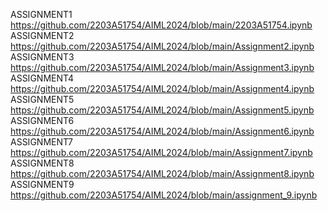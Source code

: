 ASSIGNMENT1 https://github.com/2203A51754/AIML2024/blob/main/2203A51754.ipynb         
ASSIGNMENT2 https://github.com/2203A51754/AIML2024/blob/main/Assignment2.ipynb        
ASSIGNMENT3 https://github.com/2203A51754/AIML2024/blob/main/Assignment3.ipynb       
ASSIGNMENT4 https://github.com/2203A51754/AIML2024/blob/main/Assignment4.ipynb     
ASSIGNMENT5 https://github.com/2203A51754/AIML2024/blob/main/Assignment5.ipynb      
ASSIGNMENT6 https://github.com/2203A51754/AIML2024/blob/main/Assignment6.ipynb    
ASSIGNMENT7 https://github.com/2203A51754/AIML2024/blob/main/Assignment7.ipynb       
ASSIGNMENT8 https://github.com/2203A51754/AIML2024/blob/main/Assignment8.ipynb    
ASSIGNMENT9 https://github.com/2203A51754/AIML2024/blob/main/assignment_9.ipynb    
